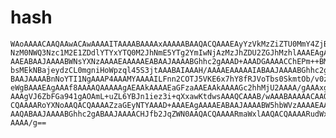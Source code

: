 # hash

    WAoAAAACAAQAAwACAwAAAAITAAAABAAAAxAAAAABAAQACQAAAEAyYzVkMzZiZTU0MmY4ZjBl
    NzM0NWQ3Nzc1M2E1ZDdlYTYxYTQ0M2JhNmE5YTg2YmIwNjAzMzJhZDU2ZGJhMzhlAAAEAgAA
    AAEABAAJAAAABWNsYXNzAAAAEAAAAAEABAAJAAAABGhhc2gAAAD+AAADGAAAACChEPm++BMv
    bsMEkNBajeydzCL0mgniHoWpzql45S3jtAAABAIAAAH/AAAAEAAAAAIABAAJAAAABGhhc2gA
    BAAJAAAABnNoYTI1NgAAAP4AAAMYAAAAILFnn2COTJ5VKE6x7hY8fRJVoTbs0SkmtOb/v0zj
    eWgBAAAEAgAAAf8AAAAQAAAAAgAEAAkAAAAEaGFzaAAEAAkAAAAGc2hhMjU2AAAA/gAAAxgA
    AAAgVJ6ZbFGa941gAOAmL+uZL6YBJn1iez3i+qXxawKtdwsAAAQCAAAB/wAAABAAAAACAAQA
    CQAAAARoYXNoAAQACQAAAAZzaGEyNTYAAAD+AAAEAgAAAAEABAAJAAAABW5hbWVzAAAAEAAA
    AAQABAAJAAAABGhhc2gABAAJAAAACHJfb2JqZWN0AAQACQAAAARmaWxlAAQACQAAAARudWxs
    AAAA/g==

